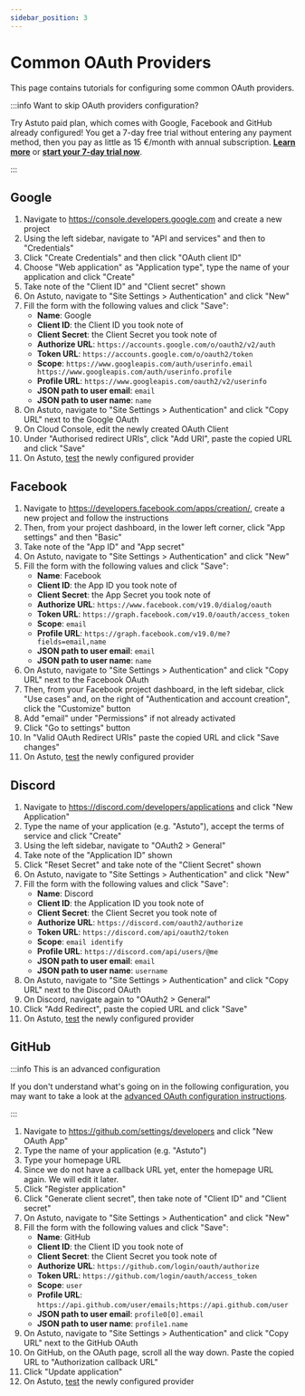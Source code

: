 ```yaml
---
sidebar_position: 3
---
```


# Common OAuth Providers

This page contains tutorials for configuring some common OAuth providers.

:::info Want to skip OAuth providers configuration?

Try Astuto paid plan, which comes with Google, Facebook and GitHub already configured! You get a 7-day free trial without entering any payment method, then you pay as little as 15 €/month with annual subscription. [**Learn more**](https://astuto.io/?utm_campaign=docs_oauth&utm_source=docs.astuto.io) or [**start your 7-day trial now**](https://login.astuto.io/signup).

:::

## Google

1. Navigate to https://console.developers.google.com and create a new project
2. Using the left sidebar, navigate to "API and services" and then to "Credentials"
3. Click "Create Credentials" and then click "OAuth client ID"
4. Choose "Web application" as "Application type", type the name of your application and click "Create"
5. Take note of the "Client ID" and "Client secret" shown
6. On Astuto, navigate to "Site Settings > Authentication" and click "New"
7. Fill the form with the following values and click "Save":
   - **Name**: Google
   - **Client ID**: the Client ID you took note of
   - **Client Secret**: the Client Secret you took note of
   - **Authorize URL**: `https://accounts.google.com/o/oauth2/v2/auth`
   - **Token URL**: `https://accounts.google.com/o/oauth2/token`
   - **Scope**: `https://www.googleapis.com/auth/userinfo.email https://www.googleapis.com/auth/userinfo.profile`
   - **Profile URL**: `https://www.googleapis.com/oauth2/v2/userinfo`
   - **JSON path to user email**: `email`
   - **JSON path to user name**: `name`
8. On Astuto, navigate to "Site Settings > Authentication" and click "Copy URL" next to the Google OAuth
9. On Cloud Console, edit the newly created OAuth Client
10. Under "Authorised redirect URIs", click "Add URI", paste the copied URL and click "Save"
11. On Astuto, [test](./oauth-configuration-basics.md#oauth-test) the newly configured provider

## Facebook

1. Navigate to https://developers.facebook.com/apps/creation/, create a new project and follow the instructions
2. Then, from your project dashboard, in the lower left corner, click "App settings" and then "Basic"
3. Take note of the "App ID" and "App secret"
4. On Astuto, navigate to "Site Settings > Authentication" and click "New"
5. Fill the form with the following values and click "Save":
   - **Name**: Facebook
   - **Client ID**: the App ID you took note of
   - **Client Secret**: the App Secret you took note of
   - **Authorize URL**: `https://www.facebook.com/v19.0/dialog/oauth`
   - **Token URL**: `https://graph.facebook.com/v19.0/oauth/access_token`
   - **Scope**: `email`
   - **Profile URL**: `https://graph.facebook.com/v19.0/me?fields=email,name`
   - **JSON path to user email**: `email`
   - **JSON path to user name**: `name`
6. On Astuto, navigate to "Site Settings > Authentication" and click "Copy URL" next to the Facebook OAuth
7. Then, from your Facebook project dashboard, in the left sidebar, click "Use cases" and, on the right of "Authentication and account creation", click the "Customize" button
8. Add "email" under "Permissions" if not already activated
9. Click "Go to settings" button
10. In "Valid OAuth Redirect URIs" paste the copied URL and click "Save changes"
11. On Astuto, [test](./oauth-configuration-basics.md#oauth-test) the newly configured provider

## Discord

1. Navigate to https://discord.com/developers/applications and click "New Application"
2. Type the name of your application (e.g. "Astuto"), accept the terms of service and click "Create"
3. Using the left sidebar, navigate to "OAuth2 > General"
4. Take note of the "Application ID" shown
5. Click "Reset Secret" and take note of the "Client Secret" shown
6. On Astuto, navigate to "Site Settings > Authentication" and click "New"
7. Fill the form with the following values and click "Save":
   - **Name**: Discord
   - **Client ID**: the Application ID you took note of
   - **Client Secret**: the Client Secret you took note of
   - **Authorize URL**: `https://discord.com/oauth2/authorize`
   - **Token URL**: `https://discord.com/api/oauth2/token`
   - **Scope**: `email identify`
   - **Profile URL**: `https://discord.com/api/users/@me`
   - **JSON path to user email**: `email`
   - **JSON path to user name**: `username`
8. On Astuto, navigate to "Site Settings > Authentication" and click "Copy URL" next to the Discord OAuth
9. On Discord, navigate again to "OAuth2 > General"
10. Click "Add Redirect", paste the copied URL and click "Save"
11. On Astuto, [test](./oauth-configuration-basics.md#oauth-test) the newly configured provider

## GitHub

:::info This is an advanced configuration

If you don't understand what's going on in the following configuration, you may want to take a look at the [advanced OAuth configuration instructions](./oauth-configuration-advanced.md#requesting-user-data-from-multiple-endpoints).

:::

1. Navigate to https://github.com/settings/developers and click "New OAuth App"
2. Type the name of your application (e.g. "Astuto")
3. Type your homepage URL
4. Since we do not have a callback URL yet, enter the homepage URL again. We will edit it later.
5. Click "Register application"
6. Click "Generate client secret", then take note of "Client ID" and "Client secret"
7. On Astuto, navigate to "Site Settings > Authentication" and click "New"
8. Fill the form with the following values and click "Save":
   - **Name**: GitHub
   - **Client ID**: the Client ID you took note of
   - **Client Secret**: the Client Secret you took note of
   - **Authorize URL**: `https://github.com/login/oauth/authorize`
   - **Token URL**: `https://github.com/login/oauth/access_token`
   - **Scope**: `user`
   - **Profile URL**: `https://api.github.com/user/emails;https://api.github.com/user`
   - **JSON path to user email**: `profile0[0].email`
   - **JSON path to user name**: `profile1.name`
9. On Astuto, navigate to "Site Settings > Authentication" and click "Copy URL" next to the GitHub OAuth
10. On GitHub, on the OAuth page, scroll all the way down. Paste the copied URL to "Authorization callback URL"
11. Click "Update application"
12. On Astuto, [test](./oauth-configuration-basics.md#oauth-test) the newly configured provider